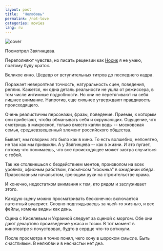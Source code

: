 ```yaml
---
layout: post
title:  "Нелюбовь"
permalink: /not-love
categories: movies
lang: ru
---
```


[nosik]:http://dolboeb.livejournal.com/3154585.html

![cover](http://ic.pics.livejournal.com/dolboeb/53631/1354853/1354853_original.jpg)

Посмотрел Звягинцева.

Переполняют чувства, но писать рецензии как [Носик][nosik] я не умею, поэтому
буду краток.

Великое кино. Шедевр от вступительных титров до последнего кадра.

Поражает невероятная точность, натуральность сцен, поведения, реплик. Кажется,
ни одна деталь реальности не ушла от режиссера, в том числе интимные
подробности. Но они не перетягивают на себя лишнее внимание. Напротив, еще
сильнее утверждают правдивость происходящего.

Очень реалистичны персонажи, фразы, поведение. Приемы, к которым они прибегают,
чтобы обманывать себя и окружающих. Ощущение, что смотришь в микроскоп, только
вместо капли воды -- московская семья, средневзвешенный элемент российского
общества.

Бывает, мы говорим: это было как в кино. То есть волшебно, непонятно, не так как
мы привыкли. А у Звягинцева -- как в жизни. И это пугает, потому что понимаешь,
что все происходящее может завтра случиться с тобой.

Так же столкнешься с бездействием ментов, произволом на всех уровнях, офисным
рабством, пасьянсом "косынка" в ожидании обеда. Православным начальстом, греющим
руки на строительстве храма.

И конечно, недостатком внимания к тем, кто рядом и заслуживает этого.

Каждую сцену можно просматривать бесконечно: включается латентный
вуаерист. Словно подглядываешь за чьей-то жизнью, и все фейлы, измены видны как
день.

Сцена с Киселевым и Украиной следует за сценой с моргом. Обе они дают декартово
произведение ужаса и тоски. В тот момент в кинотеатре я почуствовал, будто в
сердце что-то воткнули.

После просмотра я точно понял, чего хочу в шороком смысле. Быть счастливым. В
нелюбви и в несчастьи нет дна.
